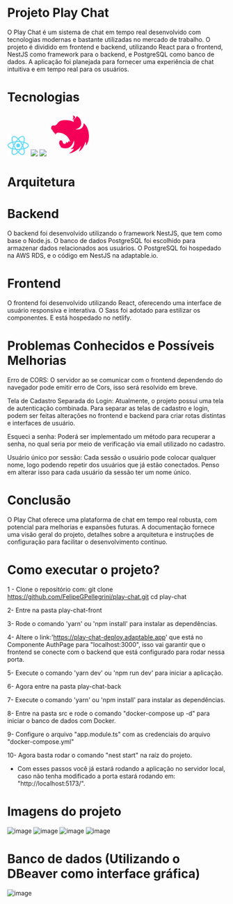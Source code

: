 # Projeto Play Chat

O Play Chat é um sistema de chat em tempo real desenvolvido com tecnologias modernas e bastante utilizadas no mercado de trabalho. O projeto é dividido em frontend e backend, utilizando React para o frontend, NestJS como framework para o backend, e PostgreSQL como banco de dados. A aplicação foi planejada para fornecer uma experiência de chat intuitiva e em tempo real para os usuários.

# Tecnologias


<img width="50px" src="https://raw.githubusercontent.com/devicons/devicon/1119b9f84c0290e0f0b38982099a2bd027a48bf1/icons/react/react-original.svg">
<img width="50px" src="https://sass-lang.com/assets/img/styleguide/seal-color.png">
<img width="50px"  src="https://raw.githubusercontent.com/microsoft/TypeScript-Website/f407e1ae19e5e990d9901ac8064a32a8cc60edf0/packages/typescriptlang-org/static/branding/ts-logo-512.svg">
<svg xmlns="http://www.w3.org/2000/svg" x="0px" y="0px" width="100" height="100" viewBox="0 0 48 48">
<path fill="#f50057" d="M24.5,32.88c0,0-0.01-0.04-0.02-0.12C24.5,32.84,24.5,32.88,24.5,32.88z"></path><path fill="#f50057" d="M27.375,8.625c0,0-0.375-1.375,0.125-2.5s0.5-1.875-0.5-3c2-0.125,2.75,1.25,2.75,1.25l0.025,0.159 c0.118,0.766-0.278,1.494-0.946,1.888C28.219,6.781,27.563,7.437,27.375,8.625z"></path><path fill="#f50057" d="M41.63,36.24c0.02-0.21,0.34-3.04-0.38-4.36c-1.5,4.24-3,8.12-7.37,10.87 c0.62-1.25,1.62-3.25,2.62-6.25c-3,4-9,8-13.5,8.25c3.04-1.68,4.75-3.84,5.5-5.25c0,0-1.75,0.5-3.88,0.75 c2.88-1.75,4.88-4.87,3.88-9.75c-2,6.25-4.75,8.25-8.38,8.62c-3.62,0.38-6.87-1.5-6.87-1.5l1.25-0.12c0,0-3.25-2.5-2.12-5.75 c0.05-0.16,0.11-0.31,0.18-0.45c0.82-1.82,3.61-0.9,3.32,1.07v0.01c0,0,0.87,2.37,3.24,1.74c0.76-1.24,1.26-2.5,1.26-2.5l0.37,1.63 c0,0,1.75-0.75,1.75-2.13c1.5,0.57,1.88,1.28,1.97,1.59c-0.26-1.4-2.52-11.03-14.49-10.89l-2.09,1.94 c-0.14,0.13-0.36,0.02-0.34-0.16L7.71,22l0.14-0.14c-0.04,0.01-0.09,0-0.13,0L7.71,22l-0.82,0.76c-0.14,0.13-0.36,0.02-0.34-0.16 l0.1-1.02c-1.74-0.74-1.9-2.7-1.9-2.7S2.58,18.27,3.5,15.5C4,14,5.2,13.85,5.71,13.97c0.65,0.15,1.32,0.16,1.94-0.09 c0.9-0.36,2.05-1.05,2.85-2.38C12,9,14.25,8,19.12,8c6.45,0,9.05,1.98,9.35,2.22c-0.18-0.21-1.27-1.66,1.03-3.84 c2.27-2.16,1.86-2.67,1.77-2.75c0.34,0.1,4.75,1.6,5.23,7.37c0.5,6-6.5,7.25-6.5,7.25s9,1.75,9.12-6.75 c1.76,1,5.38,4.75,5.88,12.88C45.49,32.26,41.84,36.03,41.63,36.24z"></path><path fill="#f50057" d="M7.85,21.86L7.71,22l0.01-0.14C7.76,21.86,7.81,21.87,7.85,21.86z"></path><path fill="#f50057" d="M7.85,21.86L7.71,22l0.01-0.14C7.76,21.86,7.81,21.87,7.85,21.86z"></path>
</svg>
<img src="">
<img src="">
<img src="">


# Arquitetura

# Backend

O backend foi desenvolvido utilizando o framework NestJS, que tem como base o Node.js. O banco de dados PostgreSQL foi escolhido para armazenar dados relacionados aos usuários.
O PostgreSQL foi hospedado na AWS RDS, e o código em NestJS na adaptable.io.

# Frontend

O frontend foi desenvolvido utilizando React, oferecendo uma interface de usuário responsiva e interativa. O Sass foi adotado para estilizar os componentes. E está hospedado no netlify.

# Problemas Conhecidos e Possíveis Melhorias

Erro de CORS: O servidor ao se comunicar com o frontend dependendo do navegador pode emitir erro de Cors, isso será resolvido em breve.

Tela de Cadastro Separada do Login: Atualmente, o projeto possui uma tela de autenticação combinada. Para separar as telas de cadastro e login, podem ser feitas alterações no frontend e backend para criar rotas distintas e interfaces de usuário.

Esqueci a senha: Poderá ser implementado um método para recuperar a senha, no qual seria por meio de verificação via email utilizado no cadastro.

Usuário único por sessão: Cada sessão o usuário pode colocar qualquer nome, logo podendo repetir dos usuários que já estão conectados. Penso em alterar isso para cada usuário da sessão ter um nome único.

# Conclusão 

O Play Chat oferece uma plataforma de chat em tempo real robusta, com potencial para melhorias e expansões futuras. A documentação fornece uma visão geral do projeto, detalhes sobre a arquitetura e instruções de configuração para facilitar o desenvolvimento contínuo.

# Como executar o projeto?

1 - Clone o repositório com: git clone https://github.com/FelipeGPellegrini/play-chat.git
                             cd play-chat

2- Entre na pasta play-chat-front

3- Rode o comando 'yarn' ou 'npm install' para instalar as dependências.

4- Altere o link:'https://play-chat-deploy.adaptable.app' que está no Componente AuthPage para "localhost:3000", isso vai garantir que o frontend se conecte com o backend que está configurado para rodar nessa porta.

5- Execute o comando 'yarn dev' ou 'npm run dev' para iniciar a aplicação.

6- Agora entre na pasta play-chat-back

7- Execute o comando 'yarn' ou 'npm install' para instalar as dependências.

8- Entre na pasta src e rode o comando "docker-compose up -d" para iniciar o banco de dados com Docker.

9- Configure o arquivo "app.module.ts" com as credenciais do arquivo "docker-compose.yml"

10- Agora basta rodar o comando "nest start" na raíz do projeto.

- Com esses passos você já estará rodando a aplicação no servidor local, caso não tenha modificado a porta estará rodando em: "http://localhost:5173/".


# Imagens do projeto

![image](https://github.com/FelipeGPellegrini/play-chat/assets/107892258/402ddb7c-0750-493f-95bc-bc6be4a14c09)
![image](https://github.com/FelipeGPellegrini/play-chat/assets/107892258/43b60143-6d68-4c80-8078-0305c1c7a5f8)
![image](https://github.com/FelipeGPellegrini/play-chat/assets/107892258/53eec75e-1f63-4486-9ab0-7bdb0a8baf4f)
![image](https://github.com/FelipeGPellegrini/play-chat/assets/107892258/3194c5a6-8794-4348-bb77-8501aeb15dd8)

# Banco de dados (Utilizando o DBeaver como interface gráfica)
![image](https://github.com/FelipeGPellegrini/play-chat/assets/107892258/68427aae-83c1-41c5-ae2d-82274247ca4c)




